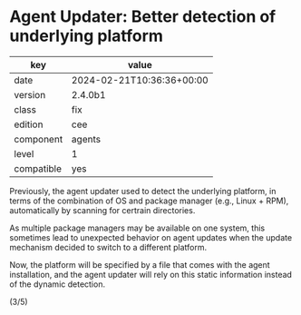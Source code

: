 [//]: # (werk v2)
# Agent Updater: Better detection of underlying platform

key        | value
---------- | ---
date       | 2024-02-21T10:36:36+00:00
version    | 2.4.0b1
class      | fix
edition    | cee
component  | agents
level      | 1
compatible | yes

Previously, the agent updater used to detect the underlying platform,
in terms of the combination of OS and package manager (e.g., Linux + RPM),
automatically by scanning for certrain directories.

As multiple package managers may be available on one system, this sometimes
lead to unexpected behavior on agent updates when the update mechanism decided
to switch to a different platform.

Now, the platform will be specified by a file that comes with the agent installation,
and the agent updater will rely on this static information instead of the dynamic detection.

(3/5)
